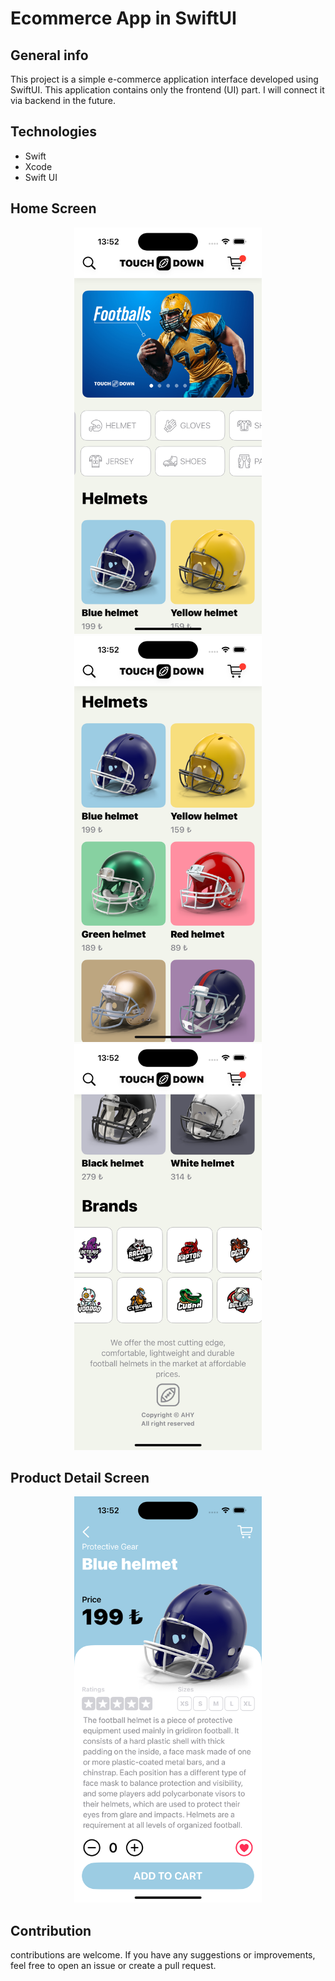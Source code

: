 # Ecommerce App in SwiftUI



## General info
This project is a simple e-commerce application interface developed using SwiftUI. This application contains only the frontend (UI) part. I will connect it via backend in the future.

## Technologies
- Swift
- Xcode 
- Swift UI
  


## Home Screen ##
<p align="center">
  <img width="300" height="650" src="https://github.com/ahmethakanyldrm/iOS-Ecommerce/blob/main/images/Simulator%20Screenshot%20-%20iPhone%2015%20-%202024-02-08%20at%2013.52.04.png">
   <img width="300" height="650" src="https://github.com/ahmethakanyldrm/iOS-Ecommerce/blob/main/images/Simulator%20Screenshot%20-%20iPhone%2015%20-%202024-02-08%20at%2013.52.14.png">
    <img width="300" height="650" src="https://github.com/ahmethakanyldrm/iOS-Ecommerce/blob/main/images/Simulator%20Screenshot%20-%20iPhone%2015%20-%202024-02-08%20at%2013.52.24.png">
</p>

## Product Detail Screen ##
<p align="center">
  <img width="300" height="650" src="https://github.com/ahmethakanyldrm/iOS-Ecommerce/blob/main/images/Simulator%20Screenshot%20-%20iPhone%2015%20-%202024-02-08%20at%2013.52.32.png">
</p>

## Contribution

contributions are welcome. If you have any suggestions or improvements, feel free to open an issue or create a pull request.
